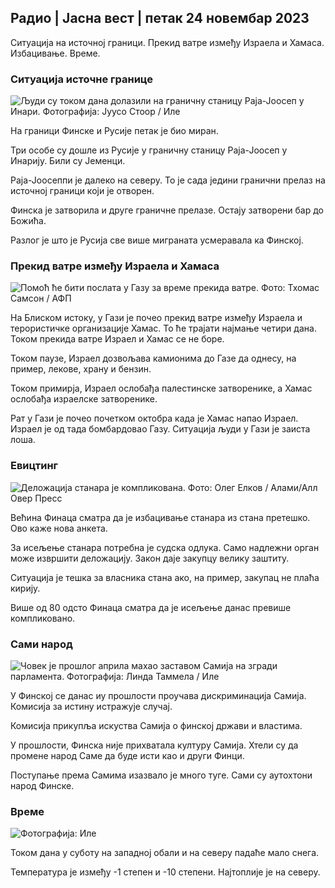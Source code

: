 ## Радио \| Јасна вест \| петак 24 новембар 2023

Ситуација на источној граници. Прекид ватре између Израела и Хамаса. Избацивање. Време.

### Ситуација источне границе

![Људи су током дана долазили на граничну станицу Раја-Јоосеп у Инари. Фотографија: Јуусо Стоор / Иле](хттпс://имагес.цдн.иле.фи/имаге/уплоад/ц_цроп,х_3368,в_5986,к_0,и_0/ар_1.7777777777777777,ц_филл,г_фацес,х_1100/д/к_ауто:ецо/ф_ауто/фл_лосси/в1700827102/39-120618465608фд4818б7)

На граници Финске и Русије петак је био миран.

Три особе су дошле из Русије у граничну станицу Раја-Јоосеп у Инарију. Били су Јеменци.

Раја-Јоосеппи је далеко на северу. То је сада једини гранични прелаз на источној граници који је отворен.

Финска је затворила и друге граничне прелазе. Остају затворени бар до Божића.

Разлог је што је Русија све више миграната усмеравала ка Финској.

### Прекид ватре између Израела и Хамаса

![Помоћ ће бити послата у Газу за време прекида ватре. Фото: Тхомас Самсон / АФП](хттпс://имагес.цдн.иле.фи/имаге/уплоад/ц_цроп,х_2879,в_5119,к_0,и_533/ар_1.7777777777777777,ц_филл,г_фацес,х_6100/вд_к_ауто:ецо/ф_ауто/фл_лосси/в1700822253/39-120580865603д3467а7а)

На Блиском истоку, у Гази је почео прекид ватре између Израела и терористичке организације Хамас. То ће трајати најмање четири дана. Током прекида ватре Израел и Хамас се не боре.

Током паузе, Израел дозвољава камионима до Газе да однесу, на пример, лекове, храну и бензин.

Током примирја, Израел ослобађа палестинске затворенике, а Хамас ослобађа израелске затворенике.

Рат у Гази је почео почетком октобра када је Хамас напао Израел. Израел је од тада бомбардовао Газу. Ситуација људи у Гази је заиста лоша.

### Евицтинг

![Деложација станара је компликована. Фото: Олег Елков / Алами/Алл Овер Пресс](хттпс://имагес.цдн.иле.фи/имаге/уплоад/ц_цроп,х_3182,в_5657,к_121,и_740/ар_1.7777777777777777,ц_филл,х_207,ц_филл,г_2_7дпр_1.0/к_ауто:ецо/ф_ауто/фл_лосси/в1698135288/39-115380264д2449083906)

Већина Финаца сматра да је избацивање станара из стана претешко. Ово каже нова анкета.

За исељење станара потребна је судска одлука. Само надлежни орган може извршити деложацију. Закон даје закупцу велику заштиту.

Ситуација је тешка за власника стана ако, на пример, закупац не плаћа кирију.

Више од 80 одсто Финаца сматра да је исељење данас превише компликовано.

### Сами народ

![Човек је прошлог априла махао заставом Самија на згради парламента. Фотографија: Линда Таммела / Иле](хттпс://имагес.цдн.иле.фи/имаге/уплоад/ц_цроп,х_659,в_1173,к_0,и_133/ар_1.7777777777777777,ц_филл,г_фацес,х_12700к_ауто:ецо/ф_ауто/фл_лосси/в1693572536/39-10986686437да2797694)

У Финској се данас иу прошлости проучава дискриминација Самија. Комисија за истину истражује случај.

Комисија прикупља искуства Самија о финској држави и властима.

У прошлости, Финска није прихватала културу Самија. Хтели су да промене народ Саме да буде исти као и други Финци.

Поступање према Самима изазвало је много туге. Сами су аутохтони народ Финске.

### Време

![ Фотографија: Иле](хттпс://имагес.цдн.иле.фи/имаге/уплоад/ц_цроп,х_1080,в_1919,к_0,и_0/ар_1.7777777777777777,ц_филл,г_фацес,х_675,0/д_12_12:ецо/ф_ауто/фл_лосси/в1700835658/39-12063856560б12785459)

Током дана у суботу на западној обали и на северу падаће мало снега.

Температура је између -1 степен и -10 степени. Најтоплије је на северу.